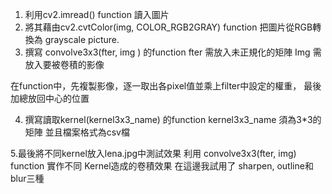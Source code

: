 1. 利用cv2.imread() function 讀入圖片
2. 將其藉由cv2.cvtColor(img, COLOR_RGB2GRAY) function 
把圖片從RGB轉換為 grayscale picture.
3. 撰寫 convolve3x3(fter, img ) 的function 
fter 需放入未正規化的矩陣
Img 需放入要被卷積的影像

在function中，先複製影像，逐一取出各pixel值並乘上filter中設定的權重，
最後加總放回中心的位置

4. 撰寫讀取kernel(kernel3x3_name) 的function
kernel3x3_name 須為3*3的矩陣 並且檔案格式為csv檔

5.最後將不同kernel放入lena.jpg中測試效果
利用 convolve3x3(fter, img) function 實作不同
Kernel造成的卷積效果
在這邊我試用了 sharpen, outline和blur三種
